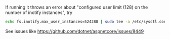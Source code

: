 If running it throws an error about "configured user limit (128) on the number of inotify instances", try
```bash
echo fs.inotify.max_user_instances=524288 | sudo tee -a /etc/sysctl.conf && sudo sysctl -p
```
See issues like https://github.com/dotnet/aspnetcore/issues/8449
